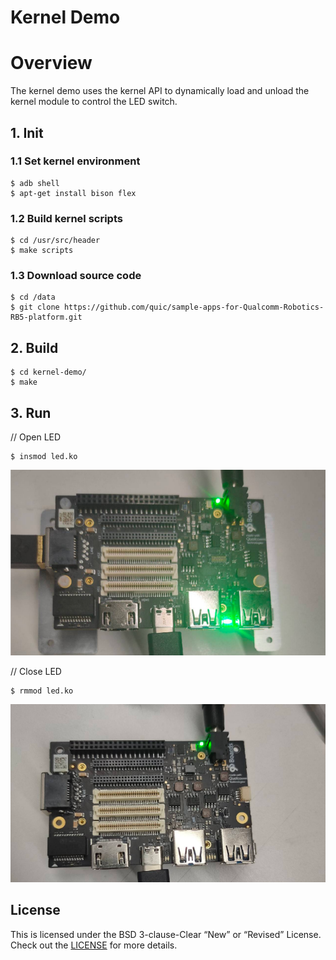 # Kernel Demo
# Overview
The kernel demo uses the kernel API to dynamically load and unload the kernel module to control the LED switch.

## 1.  Init
### 1.1 Set kernel environment
```
$ adb shell
$ apt-get install bison flex
```
### 1.2 Build kernel scripts
```
$ cd /usr/src/header
$ make scripts
```
### 1.3 Download source code
```
$ cd /data
$ git clone https://github.com/quic/sample-apps-for-Qualcomm-Robotics-RB5-platform.git
```
## 2. Build
```
$ cd kernel-demo/
$ make
```
## 3. Run

// Open LED
```
$ insmod led.ko
```
![image text](image/ledon.png)

// Close LED
```
$ rmmod led.ko
```
![image text](image/ledoff.png)

## License
This is licensed under the BSD 3-clause-Clear “New” or “Revised” License. Check out the [LICENSE](LICENSE) for more details.
